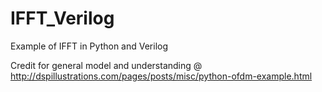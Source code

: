 # IFFT_Verilog
Example of IFFT in Python and Verilog

Credit for general model and understanding @ http://dspillustrations.com/pages/posts/misc/python-ofdm-example.html
